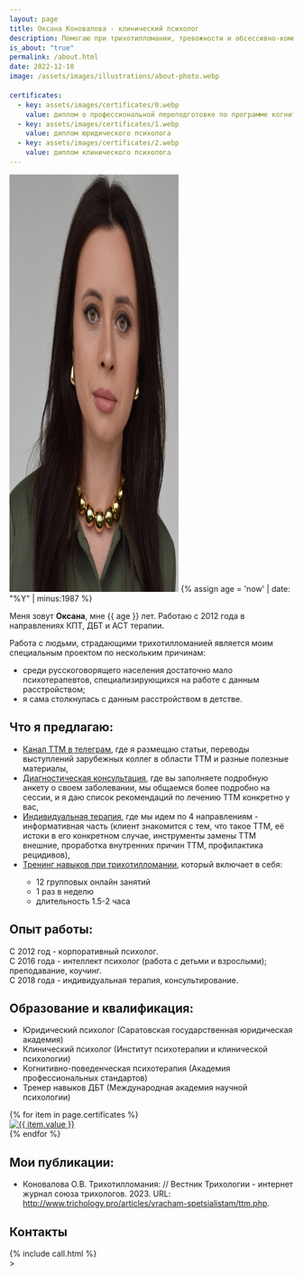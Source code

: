 ```yaml
---
layout: page
title: Оксана Коновалова - клинический психолог
description: Помогаю при трихотилломании, тревожности и обсессивно-компульсивных расстройствах
is_about: "true"
permalink: /about.html
date: 2022-12-10
image: /assets/images/illustrations/about-photo.webp

certificates:
  - key: assets/images/certificates/0.webp
    value: диплом о профессиональной переподготовке по программе когнитивно-поведенческая терапия
  - key: assets/images/certificates/1.webp
    value: диплом юридического психолога
  - key: assets/images/certificates/2.webp
    value: диплом клинического психолога
---
```


<picture class="ml-sm-3 mb-sm-3 mt-sm-0">
    <source media="(min-width:720px)"
            width="1200" height="1524"
            srcset="/assets/images/illustrations/about-photo.webp">
    <img src="/assets/images/illustrations/about-photo-mobile.webp"
         alt=">" width="1000" height="739"
         title="{{ site.description }}"
         style="width:50%; min-width: 300px">
</picture>
{% assign age = 'now' | date: "%Y" | minus:1987 %}

Меня зовут **Оксана**, мне {{ age }} лет. Работаю с 2012 года в направлениях КПТ, ДБТ и ACT терапии. 

Работа с людьми, страдающими трихотилломанией является моим специальным проектом по нескольким причинам:
- среди русскоговорящего населения достаточно мало психотерапевтов, специализирующихся на работе с данным расстройством;
- я сама столкнулась с данным расстройством в детстве.

## Что я предлагаю:

- <a href="https://t.me/ttm_help_ru" rel="nofollow" target="_blank">Канал ТТМ в телеграм</a>, где я размещаю статьи, переводы выступлений зарубежных коллег
  в области ТТМ и разные полезные материалы,
- [Диагностическая консультация](/contact.html), где вы заполняете подробную анкету о своем заболевании, мы общаемся более
  подробно на сессии, и я даю список рекомендаций по лечению ТТМ конкретно у вас,
- [Индивидуальная терапия](/contact.html), где мы идем по 4 направлениям - информативная часть
  (клиент знакомится с тем, что такое ТТМ, её истоки в его конкретном случае, инструменты замены ТТМ внешние,
  проработка внутренних причин ТТМ, профилактика рецидивов),
- <div>
  <a href="/contact.html">Тренинг навыков при трихотилломании</a>, который включает в себя:
    <ul class="pt-1">
      <li>12 групповых онлайн занятий</li>
      <li>1 раз в неделю</li>
      <li>длительность 1.5-2 часа</li>
    </ul>
  </div>

## Опыт работы:

С 2012 год - корпоративный психолог.  
С 2016 года - интеллект психолог (работа с детьми и взрослыми); преподавание, коучинг.  
С 2018 года - индивидуальная терапия, консультирование.

## Образование и квалификация:

- Юридический психолог (Саратовская государственная юридическая академия)
- Клинический психолог (Институт психотерапии и клинической психологии)
- Когнитивно-поведенческая психотерапия (Академия профессиональных стандартов)
- Тренер навыков ДБТ (Международная академия научной психологии)

<div class="row">
    {% for item in page.certificates %}
        <div class="col-md-3">
            <a href="{{ item.key }}">
                <img src="{{ item.key }}" loading="lazy"
                     alt="{{ item.value }}"
                     width="{% imagesize item.key:width %}"
                     height="{% imagesize item.key:height %}">
            </a>
        </div>
    {% endfor %}
</div>

## Мои публикации:
- Коновалова О.В. Трихотилломания: // Вестник Трихологии - интернет журнал союза трихологов. 2023.
  URL: <a href="http://www.trichology.pro/articles/vracham-spetsialistam/ttm.php" rel="nofollow" target="_blank">http://www.trichology.pro/articles/vracham-spetsialistam/ttm.php</a>.

## Контакты

<div class="mb-4">
    {% include call.html %}
</div>>